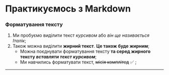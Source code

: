 # Практикуємось з Markdown
### Форматування тексту
1. Ми пробуємо виділити текст *курсивом* або _він ще називається Італік_;
1. Також можна виділити **жирний текст**. __Це також буде жирним__;
    - Можна поєднувати форматування тексту **та серед жирного тексту _вставляти текст курсивом_**;
    + Ми навчились форматувати текст, ~~місія комплітед~~ :white_check_mark: ;

---